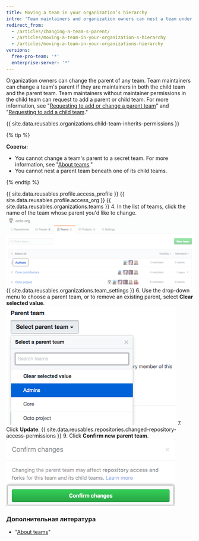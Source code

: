 ```yaml
---
title: Moving a team in your organization’s hierarchy
intro: 'Team maintainers and organization owners can nest a team under a parent team, or change or remove a nested team''s parent.'
redirect_from:
  - /articles/changing-a-team-s-parent/
  - /articles/moving-a-team-in-your-organization-s-hierarchy
  - /articles/moving-a-team-in-your-organizations-hierarchy
versions:
  free-pro-team: '*'
  enterprise-server: '*'
---
```


Organization owners can change the parent of any team. Team maintainers can change a team's parent if they are maintainers in both the child team and the parent team. Team maintainers without maintainer permissions in the child team can request to add a parent or child team. For more information, see "[Requesting to add or change a parent team](/articles/requesting-to-add-or-change-a-parent-team)" and "[Requesting to add a child team](/articles/requesting-to-add-a-child-team)."

{{ site.data.reusables.organizations.child-team-inherits-permissions }}

{% tip %}

**Советы:**
- You cannot change a team's parent to a secret team. For more information, see "[About teams](/articles/about-teams)."
- You cannot nest a parent team beneath one of its child teams.

{% endtip %}

{{ site.data.reusables.profile.access_profile }}
{{ site.data.reusables.profile.access_org }}
{{ site.data.reusables.organizations.teams }}
4. In the list of teams, click the name of the team whose parent you'd like to change. ![List of the organization's teams](/assets/images/help/teams/click-team-name.png)
{{ site.data.reusables.organizations.team_settings }}
6. Use the drop-down menu to choose a parent team, or to remove an existing parent, select **Clear selected value**. ![Drop-down menu listing the organization's teams](/assets/images/help/teams/choose-parent-team.png)
7. Click **Update**.
{{ site.data.reusables.repositories.changed-repository-access-permissions }}
9. Click **Confirm new parent team**. ![Modal box with information about the changes in repository access permissions](/assets/images/help/teams/confirm-new-parent-team.png)

### Дополнительная литература

- "[About teams](/articles/about-teams)"
